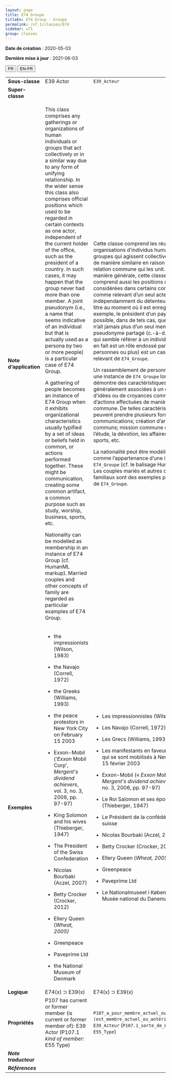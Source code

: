```yaml
---
layout: page
title: E74 Groupe
titleEn: E74 Group - Groupe
permalink: /v7.1/classes/E74
sidebar: v71
group: classes
---
```


**Date de création** : 2020-05-03

**Dernière mise à jour** : 2021-06-03

<div class="lang-buttons">
  <button id="fr" class="activate">FR</button>
  <button id="en-fr">EN-FR</button>
</div>

<table>
<tbody>
<tr>
<td><strong>Sous-classe</strong></td>
<td class="en">E39 Actor</td>
<td><code class="language-plaintext highlighter-rouge">E39_Acteur</code></td>
</tr>
<tr>
<td><strong>Super-classe</strong></td>
<td class="en"></td>
<td></td>
</tr>
<tr>
<td><strong>Note d’application</strong></td>
<td class="en"><p>This class comprises any gatherings or organizations of human individuals or groups that act collectively or in a similar way due to any form of unifying relationship. In the wider sense this class also comprises official positions which used to be regarded in certain contexts as one actor, independent of the current holder of the office, such as the president of a country. In such cases, it may happen that the group never had more than one member. A joint pseudonym (i.e., a name that seems indicative of an individual but that is actually used as a persona by two or more people) is a particular case of E74 Group.</p>
<p>A gathering of people becomes an instance of E74 Group when it exhibits organizational characteristics usually typified by a set of ideas or beliefs held in common, or actions performed together. These might be communication, creating some common artifact, a common purpose such as study, worship, business, sports, etc.</p>
<p>Nationality can be modelled as membership in an instance of E74 Group (cf. HumanML markup). Married couples and other concepts of family are regarded as particular examples of E74 Group.</p></td>
<td><p>Cette classe comprend les réunions ou organisations d’individus humains ou de groupes qui agissent collectivement et de manière similaire en raison d’une relation commune qui les unit. De manière générale, cette classe comprend aussi les positions officielles considérées dans certains contextes comme relevant d’un seul acteur, indépendamment du détenteur actuel du titre au moment où il est enregistré (par exemple, le président d’un pays). Il est possible, dans de tels cas, que le groupe n’ait jamais plus d’un seul membre. Un pseudonyme partagé (c.-à-d. un nom qui semble référer à un individu, mais qui en fait est un rôle endossé par deux personnes ou plus) est un cas particulier relevant de <code class="language-plaintext highlighter-rouge">E74_Groupe</code>.</p>
<p>Un rassemblement de personnes devient une instance de <code class="language-plaintext highlighter-rouge">E74_Groupe</code> lorsqu’il démontre des caractéristiques généralement associées à un ensemble d’idées ou de croyances communes, ou d’actions effectuées de manière commune. De telles caractéristiques peuvent prendre plusieurs formes : communications; création d’artéfacts communs; mission commune comme l’étude, la dévotion, les affaires, les sports, etc.</p>
<p>La nationalité peut être modélisée comme l’appartenance d’une instance de <code class="language-plaintext highlighter-rouge">E74_Groupe</code> (cf. le balisage HumanML). Les couples mariés et autres concepts familiaux sont des exemples particuliers de <code class="language-plaintext highlighter-rouge">E74_Groupe</code>.</p></td>
</tr>
<tr>
<td><strong>Exemples</strong></td>
<td class="en"><ul>
<li>
<p>the impressionists (Wilson, 1983)</p>
</li>
<li>
<p>the Navajo (Correll, 1972)</p>
</li>
<li>
<p>the Greeks (Williams, 1993)</p>
</li>
<li>
<p>the peace protestors in New York City on February 15 2003</p>
</li>
<li>
<p>Exxon-Mobil (‘<em>Exxon</em> Mobil Corp’, <em>Mergent's dividend achievers</em>, vol. 3, no. 3, 2006, pp. 97-97)</p>
</li>
<li>
<p>King Solomon and his wives (Thieberger, 1947)</p>
</li>
<li>
<p>The President of the Swiss Confederation</p>
</li>
<li>
<p>Nicolas Bourbaki (Aczel, 2007)</p>
</li>
<li>
<p>Betty Crocker (Crocker, 2012)</p>
</li>
<li>
<p>Ellery Queen (<em>Wheat, 2005)</em></p>
</li>
<li>
<p>Greenpeace</p>
</li>
<li>
<p>Paveprime Ltd</p>
</li>
<li>
<p>the National Museum of Denmark</p>
</li>
</ul></td>
<td><ul>
<li>
<p>Les impressionnistes (Wilson, 1983)</p>
</li>
<li>
<p>Les Navajo (Correll, 1972)</p>
</li>
<li>
<p>Les Grecs (Williams, 1993)</p>
</li>
<li>
<p>Les manifestants en faveur de la paix qui se sont mobilisés à New York le 15 février 2003</p>
</li>
<li>
<p>Exxon-Mobil (« <em>Exxon</em> Mobil Corp », <em>Mergent's dividend achievers</em>, vol. 3, no. 3, 2006, pp. 97-97)</p>
</li>
<li>
<p>Le Roi Salomon et ses épouses (Thieberger, 1947)</p>
</li>
<li>
<p>Le Président de la confédération suisse</p>
</li>
<li>
<p>Nicolas Bourbaki (Aczel, 2007)</p>
</li>
<li>
<p>Betty Crocker (Crocker, 2012)</p>
</li>
<li>
<p>Ellery Queen (<em>Wheat, 2005)</em></p>
</li>
<li>
<p>Greenpeace</p>
</li>
<li>
<p>Paveprime Ltd</p>
</li>
<li>
<p>Le Nationalmuseet i København / Le Musée national du Danemark</p>
</li>
</ul></td>
</tr>
<tr>
<td><strong>Logique</strong></td>
<td class="en">E74(x) ⊃ E39(x)</td>
<td>E74(x) ⊃ E39(x)</td>
</tr>
<tr>
<td><strong>Propriétés</strong></td>
<td class="en"><span class="underline">P107</span> has current or former member (is current or former member of): <span class="underline">E39</span> Actor (P107.1 <em>kind of member</em>: <span class="underline">E55</span> Type)</td>
<td><code class="language-plaintext highlighter-rouge">P107_a_pour_membre_actuel_ou_antérieur (est_membre_actuel_ou_antérieur_de)</code> : <code class="language-plaintext highlighter-rouge">E39_Acteur</code> (<code class="language-plaintext highlighter-rouge">P107.1_sorte_de_membre</code> : <code class="language-plaintext highlighter-rouge">E55_Type</code>)</td>
</tr>
<tr>
<td><strong><em>Note traducteur</em></strong></td>
<td colspan="2"></td>
</tr>
<tr>
<td><strong><em>Références</em></strong></td>
<td colspan="2"></td>
</tr>
</tbody>
</table>

